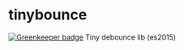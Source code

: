 # tinybounce

[![Greenkeeper badge](https://badges.greenkeeper.io/firstandthird/tinybounce.svg)](https://greenkeeper.io/)
Tiny debounce lib (es2015)
